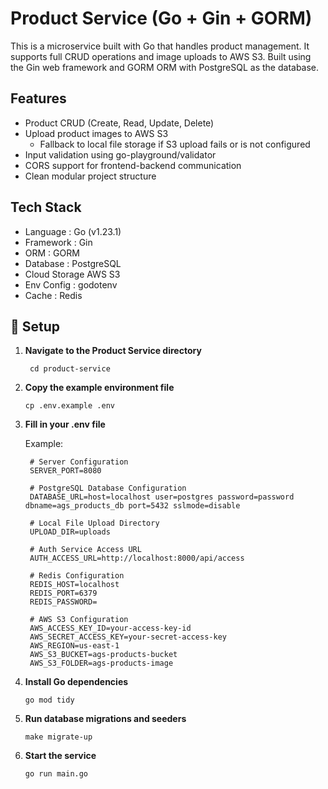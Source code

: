 # Product Service (Go + Gin + GORM)

This is a microservice built with Go that handles product management. It supports full CRUD operations and image uploads to AWS S3. Built using the Gin web framework and GORM ORM with PostgreSQL as the database.

## Features

- Product CRUD (Create, Read, Update, Delete)
- Upload product images to AWS S3
    - Fallback to local file storage if S3 upload fails or is not configured
- Input validation using go-playground/validator
- CORS support for frontend-backend communication
- Clean modular project structure

## Tech Stack
- Language : Go (v1.23.1)
- Framework : Gin
- ORM : GORM
- Database : PostgreSQL
- Cloud Storage AWS S3
- Env Config : godotenv
- Cache : Redis

## 🚀 Setup
1. **Navigate to the Product Service directory**
   ```
    cd product-service
   ```
2. **Copy the example environment file**
   ```
   cp .env.example .env
   ```
3. **Fill in your .env file**

   Example: 
   ```env
    # Server Configuration
    SERVER_PORT=8080

    # PostgreSQL Database Configuration
    DATABASE_URL=host=localhost user=postgres password=password dbname=ags_products_db port=5432 sslmode=disable

    # Local File Upload Directory
    UPLOAD_DIR=uploads

    # Auth Service Access URL
    AUTH_ACCESS_URL=http://localhost:8000/api/access

    # Redis Configuration
    REDIS_HOST=localhost
    REDIS_PORT=6379
    REDIS_PASSWORD=

    # AWS S3 Configuration
    AWS_ACCESS_KEY_ID=your-access-key-id
    AWS_SECRET_ACCESS_KEY=your-secret-access-key
    AWS_REGION=us-east-1
    AWS_S3_BUCKET=ags-products-bucket
    AWS_S3_FOLDER=ags-products-image
   ```

3. **Install Go dependencies**
   ```
   go mod tidy
   ```
4. **Run database migrations and seeders**
   ```
   make migrate-up
   ```
5. **Start the service**
   ```
   go run main.go
   ```

